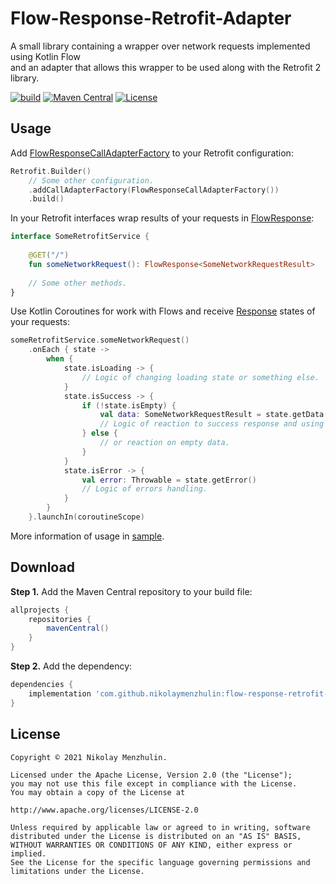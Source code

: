 # Flow-Response-Retrofit-Adapter

A small library containing a wrapper over network requests implemented using Kotlin Flow  
and an adapter that allows this wrapper to be used along with the Retrofit 2 library.

[![build](https://github.com/NikolayMenzhulin/Flow-Response-Retrofit-Adapter/actions/workflows/ci-build.yml/badge.svg)](https://github.com/NikolayMenzhulin/Flow-Response-Retrofit-Adapter/actions/workflows/ci-build.yml) [![Maven Central](https://maven-badges.herokuapp.com/maven-central/com.github.nikolaymenzhulin/flow-response-retrofit-adapter/badge.svg)](https://maven-badges.herokuapp.com/maven-central/com.github.nikolaymenzhulin/flow-response-retrofit-adapter)
[![License](https://img.shields.io/badge/license-Apache%202.0-dark.svg)](http://www.apache.org/licenses/LICENSE-2.0)
## Usage

Add [FlowResponseCallAdapterFactory](https://github.com/NikolayMenzhulin/Flow-Response-Retrofit-Adapter/blob/main/library/src/main/java/com/github/nikolaymenzhulin/flow_response_retrofit_adapter/adapter/FlowResponseCallAdapterFactory.kt) to your Retrofit configuration:
```kotlin
Retrofit.Builder()
    // Some other configuration.
    .addCallAdapterFactory(FlowResponseCallAdapterFactory())
    .build()
```

In your Retrofit interfaces wrap results of your requests in [FlowResponse](https://github.com/NikolayMenzhulin/Flow-Response-Retrofit-Adapter/blob/main/library/src/main/java/com/github/nikolaymenzhulin/flow_response_retrofit_adapter/response/FlowResponse.kt):
```kotlin
interface SomeRetrofitService {
    
    @GET("/")
    fun someNetworkRequest(): FlowResponse<SomeNetworkRequestResult>
    
    // Some other methods.
}
```

Use Kotlin Coroutines for work with Flows and receive [Response](https://github.com/NikolayMenzhulin/Flow-Response-Retrofit-Adapter/blob/main/library/src/main/java/com/github/nikolaymenzhulin/flow_response_retrofit_adapter/response/Response.kt) states of your requests:
```kotlin
someRetrofitService.someNetworkRequest()
    .onEach { state ->
        when {
            state.isLoading -> {
                // Logic of changing loading state or something else.
            }
            state.isSuccess -> {
                if (!state.isEmpty) {
                    val data: SomeNetworkRequestResult = state.getData()
                    // Logic of reaction to success response and using data from it...
                } else {
                    // or reaction on empty data.
                }
            }
            state.isError -> {
                val error: Throwable = state.getError()
                // Logic of errors handling.
            }
        }
    }.launchIn(coroutineScope)
```

More information of usage in [sample](https://github.com/NikolayMenzhulin/Flow-Response-Retrofit-Adapter/tree/main/sample).

## Download

**Step 1.** Add the Maven Central repository to your build file:
```groovy
allprojects {
    repositories {
        mavenCentral()
    }
}
```

**Step 2.** Add the dependency:
```groovy
dependencies {
    implementation 'com.github.nikolaymenzhulin:flow-response-retrofit-adapter:1.2.0'
}
```

## License

```
Copyright © 2021 Nikolay Menzhulin.

Licensed under the Apache License, Version 2.0 (the "License");
you may not use this file except in compliance with the License.
You may obtain a copy of the License at

http://www.apache.org/licenses/LICENSE-2.0

Unless required by applicable law or agreed to in writing, software
distributed under the License is distributed on an "AS IS" BASIS,
WITHOUT WARRANTIES OR CONDITIONS OF ANY KIND, either express or implied.
See the License for the specific language governing permissions and
limitations under the License.
```
